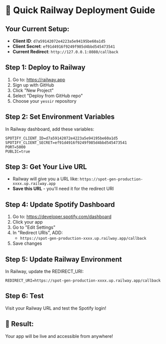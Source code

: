 # 🚀 Quick Railway Deployment Guide

## Your Current Setup:
- **Client ID**: `d7a59142072e4223a5e94195be60a1d5`
- **Client Secret**: `ef91d4916f9249f985d4bbd545473541`
- **Current Redirect**: `http://127.0.0.1:8080/callback`

## Step 1: Deploy to Railway
1. Go to: https://railway.app
2. Sign up with GitHub
3. Click "New Project"
4. Select "Deploy from GitHub repo"
5. Choose your `yessir` repository

## Step 2: Set Environment Variables
In Railway dashboard, add these variables:
```
SPOTIFY_CLIENT_ID=d7a59142072e4223a5e94195be60a1d5
SPOTIFY_CLIENT_SECRET=ef91d4916f9249f985d4bbd545473541
PORT=5000
PUBLIC=true
```

## Step 3: Get Your Live URL
- Railway will give you a URL like: `https://spot-gen-production-xxxx.up.railway.app`
- **Save this URL** - you'll need it for the redirect URI

## Step 4: Update Spotify Dashboard
1. Go to: https://developer.spotify.com/dashboard
2. Click your app
3. Go to "Edit Settings"
4. In "Redirect URIs", ADD:
   - `https://spot-gen-production-xxxx.up.railway.app/callback`
5. Save changes

## Step 5: Update Railway Environment
In Railway, update the REDIRECT_URI:
```
REDIRECT_URI=https://spot-gen-production-xxxx.up.railway.app/callback
```

## Step 6: Test
Visit your Railway URL and test the Spotify login!

## 🎯 Result:
Your app will be live and accessible from anywhere!
